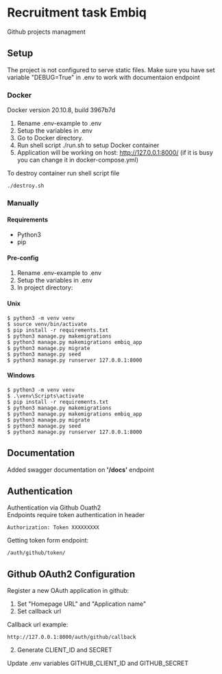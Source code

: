 # Recruitment task Embiq
Github projects managment

## Setup 
The project is not configured to serve static files.
Make sure you have set variable "DEBUG=True" in .env to work with documentaion endpoint
### Docker
Docker version 20.10.8, build 3967b7d

1. Rename .env-example to .env
2. Setup the variables in .env
3. Go to Docker directory.
4. Run shell script ./run.sh to setup Docker container
5. Application will be working on host: http://127.0.0.1:8000/ (if it is busy you can change it in docker-compose.yml)

To destroy container run shell script file 
```
./destroy.sh
```
### Manually
#### Requirements
* Python3
* pip

#### Pre-config
1. Rename .env-example to .env
2. Setup the variables in .env
3. In project directory:

#### Unix
```
$ python3 -m venv venv
$ source venv/bin/activate
$ pip install -r requirements.txt
$ python3 manage.py makemigrations
$ python3 manage.py makemigrations embiq_app
$ python3 manage.py migrate
$ python3 manage.py seed
$ python3 manage.py runserver 127.0.0.1:8000
```
#### Windows
```
$ python3 -m venv venv
$ .\venv\Scripts\activate
$ pip install -r requirements.txt
$ python3 manage.py makemigrations
$ python3 manage.py makemigrations embiq_app
$ python3 manage.py migrate
$ python3 manage.py seed
$ python3 manage.py runserver 127.0.0.1:8000
```

## Documentation
Added swagger documentation on **'/docs'** endpoint

## Authentication
Authentication via Github Ouath2  
Endpoints require token authentication in header
```
Authorization: Token XXXXXXXXX
```
Getting token form endpoint:
```
/auth/github/token/
```

## Github OAuth2 Configuration
Register a new OAuth application in github:
1. Set "Homepage URL" and "Application name"
2. Set callback url  
  
Callback url example:
```
http://127.0.0.1:8000/auth/github/callback
```
2. Generate CLIENT_ID and SECRET

Update .env variables GITHUB_CLIENT_ID and GITHUB_SECRET


